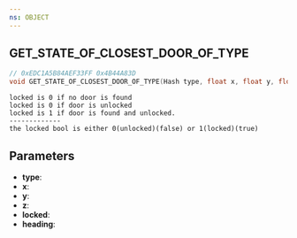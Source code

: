 ```yaml
---
ns: OBJECT
---
```

## GET_STATE_OF_CLOSEST_DOOR_OF_TYPE

```c
// 0xEDC1A5B84AEF33FF 0x4B44A83D
void GET_STATE_OF_CLOSEST_DOOR_OF_TYPE(Hash type, float x, float y, float z, BOOL* locked, float* heading);
```

```
locked is 0 if no door is found  
locked is 0 if door is unlocked  
locked is 1 if door is found and unlocked.  
-------------  
the locked bool is either 0(unlocked)(false) or 1(locked)(true)  
```

## Parameters
* **type**: 
* **x**: 
* **y**: 
* **z**: 
* **locked**: 
* **heading**: 

